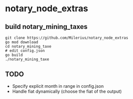 # notary_node_extras

## build notary_mining_taxes

```
git clone https://github.com/Milerius/notary_node_extras
go mod download
cd notary_mining_taxe
# edit config.json
go build
./notary_mining_taxe
```

## TODO

- Specify explicit month in range in config.json
- Handle fiat dynamically (choose the fiat of the output)